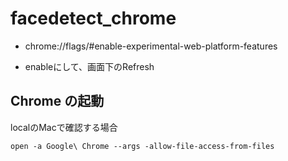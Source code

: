 # facedetect_chrome

* chrome://flags/#enable-experimental-web-platform-features

* enableにして、画面下のRefresh

## Chrome の起動

localのMacで確認する場合

```
open -a Google\ Chrome --args -allow-file-access-from-files
```

